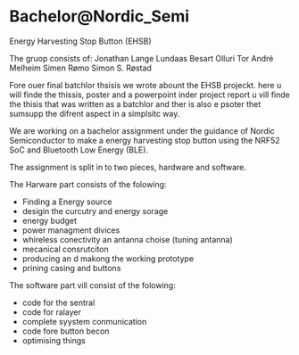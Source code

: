 # Bachelor@Nordic_Semi

Energy Harvesting Stop Button (EHSB)

The gruop consists of:
Jonathan Lange Lundaas
Besart Olluri
Tor André Melheim
Simen Rømo
Simon S. Røstad

Fore ouer final batchlor thsisis we wrote abount the EHSB projeckt. here u will finde the thissis, poster and a powerpoint 
inder project report u vill finde the thisis that was written as a batchlor
and ther is also e psoter thet sumsupp the difrent aspect in a simplsitc way.

We are working on a bachelor assignment under the guidance of Nordic Semiconductor to make a energy harvesting stop button using the NRF52 SoC and Bluetooth Low Energy (BLE).

The assignment is split in to two pieces, hardware and software.

The Harware part consists of the folowing:
 - Finding a Energy source
 - desigin the curcutry and energy sorage
 - energy budget
 - power managment divices
 - whireless conectivity an antanna choise (tuning antanna)
 - mecanical consrutciton
 - producing an d makong the working prototype
 - prining casing and buttons
  
  
  The software part vill consist of the folowing:
  - code for the sentral
  - code for ralayer
  - complete syystem conmunication
  - code fore button becon
  - optimising things 
